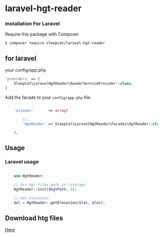 # laravel-hgt-reader


### Installation For Laravel
Require this package with Composer

```bash
$ composer require sleepcat/laravel-hgt-reader
```

## for laravel
your config/app.php
```php
'providers' => [
    SleepCat\LaravelHgtReader\ReaderServiceProvider::class,
]
```

Add the facade to your `config/app.php` file:

```php

    'aliases'       => array(

        //...
        'HgtReader' => SleepCat\LaravelHgtReader\Facades\HgtReader::class,

    ),

```
## Usage

### Laravel usage
```php

    use HgtReader;

    // Set Hgt files path in /storage
    HgtReader::init($hgtPath, 3);
    
    // Get elevation
    $el = HgtReader::getElevation($lat, $lon);
```
## Download htg files
[Here](http://www.viewfinderpanoramas.org/Coverage%20map%20viewfinderpanoramas_org3.htm)
